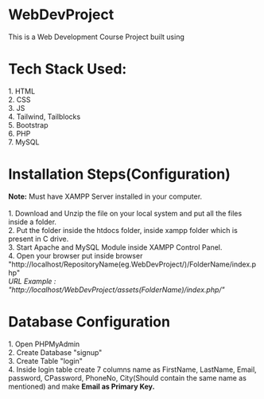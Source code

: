 # WebDevProject
This is a Web Development Course Project built using 
<h1>Tech Stack Used: </h1>
1. HTML <br> 
2. CSS <br>
3. JS <br>
4. Tailwind, Tailblocks <br>
5. Bootstrap <br>
6. PHP <br>
7. MySQL<br>


<h1> Installation Steps(Configuration) </h1>
<b>Note:</b> Must have XAMPP Server installed in your computer.<br><br>
1. Download and Unzip the file on your local system and put all the files inside a folder.<br>
2. Put the folder inside the htdocs folder, inside xampp folder which is present in C drive.<br>
3. Start Apache and MySQL Module inside XAMPP Control Panel.<br>
4. Open your browser put inside browser "http://localhost/RepositoryName(eg.WebDevProject/)/FolderName/index.php"<br>
<i>URL Example : "http://localhost/WebDevProject/assets(FolderName)/index.php/"</i><br>
<!-- 3. Database Configuration.<br> -->

<h1>Database Configuration</h1>
1. Open PHPMyAdmin<br>
2. Create Database "signup"<br>
3. Create Table "login"<br>
4. Inside login table create 7 columns name as FirstName, LastName, Email, password, CPassword, PhoneNo, City(Should contain the same name as mentioned) and make <b>Email as Primary Key.</b>
